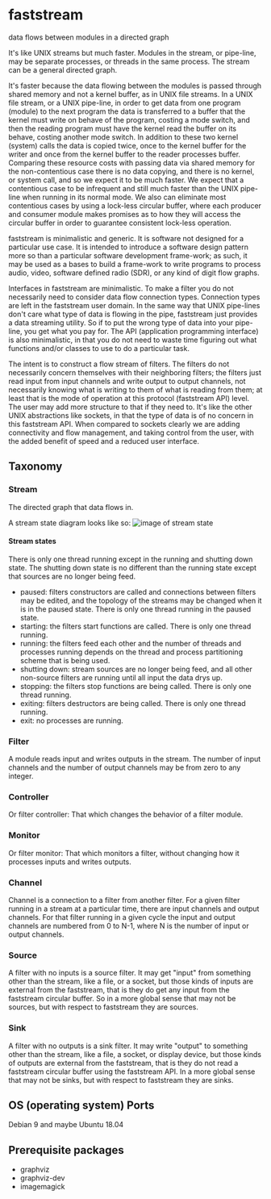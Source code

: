 # faststream
data flows between modules in a directed graph

It's like UNIX streams but much faster.  Modules in the stream, or
pipe-line, may be separate processes, or threads in the same process.  The
stream can be a general directed graph.

It's faster because the data flowing between the modules is passed through
shared memory and not a kernel buffer, as in UNIX file streams.  In a UNIX
file stream, or a UNIX pipe-line, in order to get data from one program
(module) to the next program the data is transferred to a buffer that the
kernel must write on behave of the program, costing a mode switch, and
then the reading program must have the kernel read the buffer on its
behave, costing another mode switch.  In addition to these two kernel
(system) calls the data is copied twice, once to the kernel buffer for the
writer and once from the kernel buffer to the reader processes buffer.
Comparing these resource costs with passing data via shared memory for the
non-contentious case there is no data copying, and there is no kernel, or
system call, and so we expect it to be much faster.  We expect that a
contentious case to be infrequent and still much faster than the UNIX
pipe-line when running in its normal mode.  We also can eliminate most
contentious cases by using a lock-less circular buffer, where each
producer and consumer module makes promises as to how they will access the
circular buffer in order to guarantee consistent lock-less operation.

faststream is minimalistic and generic.  It is software not designed for
a particular use case.  It is intended to introduce a software design
pattern more so than a particular software development frame-work; as
such, it may be used as a bases to build a frame-work to write programs to
process audio, video, software defined radio (SDR), or any kind of digit
flow graphs.

Interfaces in faststream are minimalistic.  To make a filter you do not
necessarily need to consider data flow connection types.  Connection types
are left in the faststream user domain.  In the same way that UNIX
pipe-lines don't care what type of data is flowing in the pipe,
faststream just provides a data streaming utility.  So if to put the wrong
type of data into your pipe-line, you get what you pay for.  The API
(application programming interface) is also minimalistic, in that you do
not need to waste time figuring out what functions and/or classes to use
to do a particular task.

The intent is to construct a flow stream of filters.  The filters do not
necessarily concern themselves with their neighboring filters; the filters
just read input from input channels and write output to output channels,
not necessarily knowing what is writing to them of what is reading from
them; at least that is the mode of operation at this protocol (faststream
API) level.  The user may add more structure to that if they need to.
It's like the other UNIX abstractions like sockets, in that the type of
data is of no concern in this faststream API.  When compared to sockets
clearly we are adding connectivity and flow management, and taking control
from the user, with the added benefit of speed and a reduced user
interface.


## Taxonomy

### Stream
The directed graph that data flows in.  

A stream state diagram looks like so:
![image of stream state](https://raw.githubusercontent.com/lanceman2/faststream.doc/master/fastStream_states.png)


#### Stream states

There is only one thread running except in the running and shutting down
state.  The shutting down state is no different than the running state
except that sources are no longer being feed.

- paused: filters constructors are called and connections between filters
  may be edited, and the topology of the streams may be changed when it is
  in the paused state.  There is only one thread running in the paused
  state.
- starting: the filters start functions are called.  There is only one
  thread running.
- running: the filters feed each other and the number of threads and
  processes running depends on the thread and process partitioning scheme
  that is being used.
- shutting down: stream sources are no longer being feed, and all other
  non-source filters are running until all input the data drys up.
- stopping: the filters stop functions are being called. There is only one
  thread running.
- exiting: filters destructors are being called.  There is only one thread
  running.
- exit: no processes are running.

### Filter
A module reads input and writes outputs in the stream.  The number of
input channels and the number of output channels may be from zero to any
integer.

### Controller
Or filter controller: That which changes the behavior of a filter
module.

### Monitor
Or filter monitor: That which monitors a filter, without changing how it
processes inputs and writes outputs.

### Channel
Channel is a connection to a filter from another filter.  For a given
filter running in a stream at a particular time, there are input channels
and output channels.  For that filter running in a given cycle the input
and output channels are numbered from 0 to N-1, where N is the number of
input or output channels.

### Source
A filter with no inputs is a source filter.  It may get "input" from
something other than the stream, like a file, or a socket, but those
kinds of inputs are external from the faststream, that is they do get
any input from the faststream circular buffer.  So in a more global sense
that may not be sources, but with respect to faststream they are sources.

### Sink
A filter with no outputs is a sink filter.  It may write "output" to
something other than the stream, like a file, a socket, or display device,
but those kinds of outputs are external from the faststream, that is they
do not read a faststream circular buffer using the faststream API.  In a
more global sense that may not be sinks, but with respect to faststream
they are sinks.


## OS (operating system) Ports
Debian 9 and maybe Ubuntu 18.04


## Prerequisite packages
- graphviz
- graphviz-dev
- imagemagick

